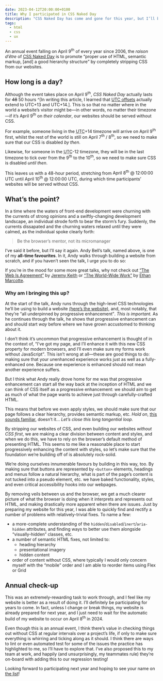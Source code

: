 ```yaml
---
date: 2023-04-12T20:00:00+0100
title: Why I participated in CSS Naked Day
description: "CSS Naked Day has come and gone for this year, but I’ll be making it a point to participate for many years to come."
tags:
  - html
  - css
  - ux
---
```


An annual event falling on April 9<sup>th</sup> of every year since 2006, the <dfn title="the reason for existing">raison d’être</dfn> of [CSS Naked Day](https://css-naked-day.github.io/) is to promote <q id="cssnakedday-quote">proper use of HTML, semantic markup, [and] a good hierarchy structure</q> by completely stripping CSS from our websites.

## How long is a day?

Although the event takes place on April 9<sup>th</sup>, *CSS Naked Day* actually lasts for <s>48</s> 50 hours ^[In writing this article, I learned that [UTC offsets](https://en.wikipedia.org/wiki/List_of_UTC_offsets) actually extend to UTC+13 and UTC+14.]. This is so that no matter where in the world a website’s visitor might be—in other words, no matter their timezone—if it’s April 9<sup>th</sup> on *their calendar*, our websites should be served without CSS.

For example, someone living in the <abbr title="Coordinated Universal Time">UTC</abbr>+14 timezone will arrive on April 9<sup>th</sup> first, whilst the rest of the world is still on April 7<sup>th</sup> / 8<sup>th</sup>, so we need to make sure that our CSS is disabled *by then*.

Likewise, for someone in the <abbr title="Coordinated Universal Time">UTC</abbr>-12 timezone, they will be in the last timezone to tick over from the 9<sup>th</sup> to the 10<sup>th</sup>, so we need to make sure CSS is disabled *until then*.

This leaves us with a 48-hour period, stretching from <time datetime="2023-04-08T12:00:00Z">April 8<sup>th</sup> @ 12:00:00 UTC</time> until <time datetime="2023-04-10T12:00:00Z">April 10<sup>th</sup> @ 12:00:00 UTC</time>, during which time participants’ websites will be served without CSS.

## What’s the point?

In a time where the waters of front-end development were churning with the currents of strong opinions and a swiftly-changing development landscape, an individual strode forth to bear the storm’s fury. Suddenly, the currents dissapated and the churning waters relaxed until they were calmed, as the individual spoke clearly forth:

> Be the browser’s mentor, not its micromanager

I’ve said it before, but I’ll say it again. Andy Bell’s talk, named above, is one of my **all-time favourites**. In it, Andy walks through building a website from scratch, and if you haven’t seen the talk, I urge you to do so:

<figure class=" [ media ] ">
    <c-youtube id="5uhIiI9Ld5M" title="Andy Bell – Be the browser’s mentor, not its micromanager"></c-youtube>
</figure>

<aside class="inline-aside" style="--inset-block-start: -5em">
    <div class=" [ box ] ">
        <p>If you’re in the mood for some more great talks, why not check out <a href="https://www.youtube.com/watch?v=F3OpvEX2fhs"><q>The Web Is Agreement</q></a> by <a href="https://adactio.com/">Jeremy Keith</a> or <a href="https://www.youtube.com/watch?v=H9DTDbnwQyE"><q>The World-Wide Work</q></a> by <a href="">Ethan Marcotte</a>.</p>
    </div>
</aside>

### Why am I bringing this up?

At the start of the talk, Andy runs through the high-level CSS technologies he’ll be using to build a website [(here’s the website)](https://buildexcellentwebsit.es/), and, most notably, that they’re <q>all underpinned by progressive enhancement</q>. *This is important.* As he continues through the talk, he shows that progressive enhancement can and should start *way* before where we have grown accustomed to thinking about it.

I don’t think it’s uncommon that progressive enhancement is thought of in the context of, <q>I’ve got my page, and I’ll enhance it with this new CSS property for modern browsers, and I’ll even make sure my forms work without JavaScript</q>. This isn’t wrong at all—these are good things to do: making sure that your *un*enhanced experience works just as well as a fully-enhanced one. Because one experience is enhanced should not mean another experience suffers.

But I think what Andy really drove home for me was that progressive enhancement can start all the way back at the inception of HTML and we can think of CSS itself as a progressive enhancement: we should aim to get as much of what the page wants to achieve just through carefully-crafted HTML.

This means that before we even apply styles, we should make sure that our page follows a clear hierarchy, provides semantic markup, etc. *Hold on*, [this sounds familiar](#cssnakedday-quote), doesn’t it… *Let’s close this long tangential loop.*

By stripping our websites of CSS, and even building our websites *without CSS first*, we are making a clear division between content and styles, and when we do this, we have to rely on the browser’s default method of presenting HTML. This seems to me like a reasonable place to start progressively enhancing the content with styles, so let’s make sure that the foundation we’re building off of is absolutely rock-solid.

We’re doing ourselves innumerable favours by building in this way, too. By making sure that buttons are represented by `<button>` elements, headings and menus follow a natural hierarchy, what is part of the page’s content is not tucked into a pseudo element, etc. we have baked functionality, styles, and even critical accessibility hooks into our webpages.

By removing veils between us and the browser, we get a much clearer picture of what the browser is doing when it interprets and represents out HTML, and making drastically more apparent when there are issues. Just by preparing my website for this year, I was able to quickly find and rectify a number of problems with relatively-trivial fixes. To name a few:

- a more-complete understanding of the `hidden`/`disabled`/`inert`/`aria-hidden` attributes, and finding ways to better use them alongside <q>visually-hidden</q> classes, etc.
- a number of semantic HTML fixes, not limited to:
  - heading hierarchy
  - presentational imagery
  - hidden content
- order of content without CSS, where typically I would only concern myself with the <q>mobile</q> order and I am able to reorder items using Flex or Grid

## Annual check-up

This was an extremely-rewarding task to work through, and I feel like my website is better as a result of doing it. I’ll definitely be participating for years to come. In fact, unless I change or break things, my website is already prepared for next year, and I just need to wait for the automatic build of my website to occur on April 8<sup>th</sup> in 2024.

Even though this is an annual event, I think there’s value in checking things out without CSS at regular intervals over a project’s life, if only to make sure everything is whirring and ticking along as it should. I think there are ways to lint or even automated test for some of the issues the practice has highlighted to me, so I’ll have to explore that. I’ve also proposed this to my team at work, and happily (and unsurprisingly, my teammates rule) they’re on-board with adding this to our regression testing!

Looking forward to participating next year and hoping to see your name on [the list](https://css-naked-day.github.io/2023.html)!
